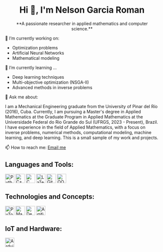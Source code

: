 <h1 align="center">Hi 👋, I'm Nelson Garcia Roman</h1>


<p align="center">
**A passionate researcher in applied mathematics and computer science.**  
</p>

🔭 I’m currently working on:
- Optimization problems  
- Artificial Neural Networks  
- Mathematical modeling 

🌱 I’m currently learning ... 
- Deep learning techniques  
- Multi-objective optimization (NSGA-II)  
- Advanced methods in inverse problems  

💬 Ask me about:
<p>
I am a Mechanical Engineering graduate from the University of Pinar del Río (2016), Cuba. Currently, I am pursuing a Master's degree in Applied Mathematics at the Graduate Program in Applied Mathematics at the Universidade Federal do Rio Grande do Sul (UFRGS, 2023 - Present), Brazil. I have experience in the field of Applied Mathematics, with a focus on inverse problems, numerical methods, computational modeling, machine learning, and deep learning. This is a small sample of my work and projects.
</p>

📫 How to reach me:
[Email me](mailto:ngroman1992@gmail.com) 


## Languages and Tools:
<p>
  <img src="https://img.shields.io/badge/-Python-3776AB?style=flat&logo=python&logoColor=white" alt="Python" height="30">
  <img src="https://img.shields.io/badge/-C++-00599C?style=flat&logo=cplusplus&logoColor=white" alt="C++" height="30">
  <img src="https://img.shields.io/badge/-C-A8B9CC?style=flat&logo=c&logoColor=white" alt="C" height="30">
  <img src="https://img.shields.io/badge/-LaTeX-008080?style=flat&logo=latex&logoColor=white" alt="LaTeX" height="30">
  <img src="https://img.shields.io/badge/-Git-F05032?style=flat&logo=git&logoColor=white" alt="Git" height="30">
  <img src="https://img.shields.io/badge/-Object--Oriented%20Programming-4CAF50?style=flat&logo=codeigniter&logoColor=white" alt="OOP" height="30">
</p>


## Technologies and Concepts:
<p>
  <img src="https://img.shields.io/badge/-PyTorch-EE4C2C?style=flat&logo=pytorch&logoColor=white" alt="PyTorch" height="30">
  <img src="https://img.shields.io/badge/-Machine%20Learning-FF6F00?style=flat&logo=scikitlearn&logoColor=white" alt="Machine Learning" height="30">
  <img src="https://img.shields.io/badge/-Deep%20Learning-EE4C2C?style=flat&logo=tensorflow&logoColor=white" alt="Deep Learning" height="30">
  <img src="https://img.shields.io/badge/-Artificial%20Intelligence-4285F4?style=flat&logo=ibmwatson&logoColor=white" alt="Artificial Intelligence" height="30">
</p>


## IoT and Hardware: 
<p>
<img src="https://img.shields.io/badge/-Arduino-00979D?style=flat&logo=arduino&logoColor=white" alt = "Arduino", height="30"> 
</p>